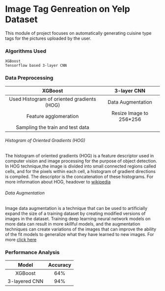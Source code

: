 # Image Tag Genreation on Yelp Dataset

This module of project focuses on automatically generating cuisine type tags for the pictures uploaded by the user. 

### Algorithms Used
```
XGBoost
Tensorflow based 3-layer CNN
```
### Data Preprocessing
| XGBoost       | 3-layer CNN   |
|:-------------:|:-------------:|
| Used Histogram of oriented gradients (HOG)| Data Augmentation |
|Feature agglomeration      | Resize Image to 256*256
|Sampling the train and test data|


###### Histogram of Oriented Gradients (HOG)
The histogram of oriented gradients (HOG) is a feature descriptor used in computer vision and image processing for the purpose of object detection. In HOG technique,the image is divided into small connected regions called cells, and for the pixels within each cell, a histogram of gradient directions is compiled. The descriptor is the concatenation of these histograms. For more information about HOG, headover to [wikipedia](https://en.wikipedia.org/wiki/Histogram_of_oriented_gradients) <br>

###### Data Augmentation
Image data augmentation is a technique that can be used to artificially expand the size of a training dataset by creating modified versions of images in the dataset. Training deep learning neural network models on more data can result in more skillful models, and the augmentation techniques can create variations of the images that can improve the ability of the fit models to generalize what they have learned to new images. For more [click here](https://machinelearningmastery.com/how-to-configure-image-data-augmentation-when-training-deep-learning-neural-networks/)

### Performance Analysis
| Model       | Accuracy   |
|:-------------:|:-------------:|
|XGBoost| 64% |
|3-layered CNN | 94% |
